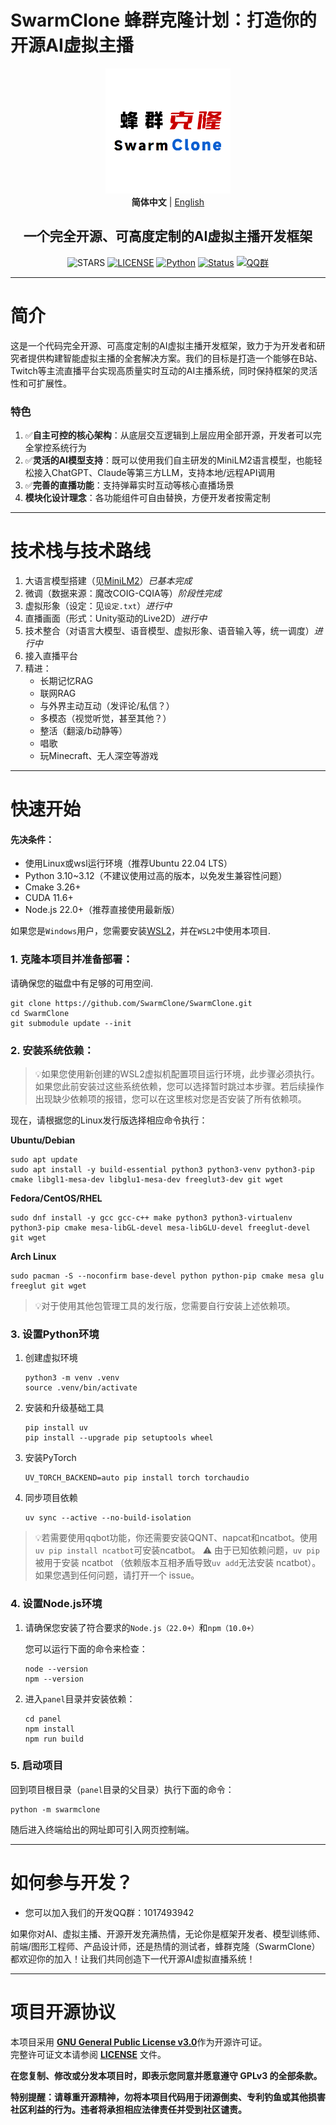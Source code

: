 # SwarmClone 蜂群克隆计划：打造你的开源AI虚拟主播
<div align="center">
<img src="docs/assets/logo.png" width="200" height="200" />
<br>
<strong>简体中文</strong> | <a href="./docs/README_en.md">English</a>
<br>
<h2>一个完全开源、可高度定制的AI虚拟主播开发框架</h2>
<!-下面这行空行千万别删->

![STARS](https://img.shields.io/github/stars/SwarmClone/SwarmClone?color=yellow&label=Github%20Stars)
[![LICENSE](https://img.shields.io/badge/LICENSE-GPLV3-red)](https://github.com/SwarmClone/SwarmClone/blob/main/LICENSE)
[![Python](https://img.shields.io/badge/Python-3.10~3.12-blue.svg)](https://www.python.org)
[![Status](https://img.shields.io/badge/Status-Active-brightgreen.svg)]()
[![QQ群](https://custom-icon-badges.demolab.com/badge/QQ群-1048307485-00BFFF?style=flat&logo=tencent-qq)](https://qm.qq.com/q/8IUfgmDqda)
</div>

---

# 简介

这是一个代码完全开源、可高度定制的AI虚拟主播开发框架，致力于为开发者和研究者提供构建智能虚拟主播的全套解决方案。我们的目标是打造一个能够在B站、Twitch等主流直播平台实现高质量实时互动的AI主播系统，同时保持框架的灵活性和可扩展性。

### 特色
1. ✅**自主可控的核心架构**：从底层交互逻辑到上层应用全部开源，开发者可以完全掌控系统行为
2. ✅**灵活的AI模型支持**：既可以使用我们自主研发的MiniLM2语言模型，也能轻松接入ChatGPT、Claude等第三方LLM，支持本地/远程API调用
3. ✅**完善的直播功能**：支持弹幕实时互动等核心直播场景
4. **模块化设计理念**：各功能组件可自由替换，方便开发者按需定制

---

# 技术栈与技术路线
1) 大语言模型搭建（见[MiniLM2](https://github.com/swarmclone/MiniLM2)）*已基本完成*
2) 微调（数据来源：魔改COIG-CQIA等）*阶段性完成*
3) 虚拟形象（设定：见`设定.txt`）*进行中*
4) 直播画面（形式：Unity驱动的Live2D）*进行中*
5) 技术整合（对语言大模型、语音模型、虚拟形象、语音输入等，统一调度）*进行中*
6) 接入直播平台
7) 精进：
    - 长期记忆RAG
    - 联网RAG
    - 与外界主动互动（发评论/私信？）
    - 多模态（视觉听觉，甚至其他？）
    - 整活（翻滚/b动静等）
    - 唱歌
    - 玩Minecraft、无人深空等游戏

---

# 快速开始
#### 先决条件：
- 使用Linux或wsl运行环境（推荐Ubuntu 22.04 LTS）
- Python 3.10~3.12（不建议使用过高的版本，以免发生兼容性问题）
- Cmake 3.26+
- CUDA 11.6+
- Node.js 22.0+（推荐直接使用最新版）

如果您是`Windows`用户，您需要安装[WSL2](https://learn.microsoft.com/zh-cn/windows/wsl/install)，并在`WSL2`中使用本项目.

### 1. 克隆本项目并准备部署：

   请确保您的磁盘中有足够的可用空间.


   ```console
   git clone https://github.com/SwarmClone/SwarmClone.git
   cd SwarmClone
   git submodule update --init
   ```

### 2. 安装系统依赖：

   >💡如果您使用新创建的WSL2虚拟机配置项目运行环境，此步骤必须执行。
   如果您此前安装过这些系统依赖，您可以选择暂时跳过本步骤。若后续操作出现缺少依赖项的报错，您可以在这里核对您是否安装了所有依赖项。

   现在，请根据您的Linux发行版选择相应命令执行：

   **Ubuntu/Debian**

   ```console
   sudo apt update
   sudo apt install -y build-essential python3 python3-venv python3-pip cmake libgl1-mesa-dev libglu1-mesa-dev freeglut3-dev git wget
   ```

   **Fedora/CentOS/RHEL**
   ```console
   sudo dnf install -y gcc gcc-c++ make python3 python3-virtualenv python3-pip cmake mesa-libGL-devel mesa-libGLU-devel freeglut-devel git wget
   ```

   **Arch Linux**
   ```console
   sudo pacman -S --noconfirm base-devel python python-pip cmake mesa glu freeglut git wget
   ```
   >💡对于使用其他包管理工具的发行版，您需要自行安装上述依赖项。

### 3. 设置Python环境

   1. 创建虚拟环境
      ```console
      python3 -m venv .venv
      source .venv/bin/activate
      ```
   2. 安装和升级基础工具
      ```console
      pip install uv
      pip install --upgrade pip setuptools wheel
      ```
   3. 安装PyTorch
      ```console
      UV_TORCH_BACKEND=auto pip install torch torchaudio
      ```
   4. 同步项目依赖
      ```console
      uv sync --active --no-build-isolation
      ```
   >💡若需要使用qqbot功能，你还需要安装QQNT、napcat和ncatbot。使用`uv pip install ncatbot`可安装ncatbot。
   >⚠️ 由于已知依赖问题，`uv pip` 被用于安装 ncatbot （依赖版本互相矛盾导致`uv add`无法安装 ncatbot）。如果您遇到任何问题，请打开一个 issue。

### 4. 设置Node.js环境

1. 请确保您安装了符合要求的`Node.js（22.0+）`和`npm（10.0+）`

   您可以运行下面的命令来检查：
   ```console
   node --version
   npm --version
   ```

2. 进入`panel`目录并安装依赖：

   ```console
   cd panel
   npm install
   npm run build
   ```

### 5. 启动项目
回到项目根目录（`panel`目录的父目录）执行下面的命令：
```console
python -m swarmclone
```
随后进入终端给出的网址即可引入网页控制端。

---

# 如何参与开发？
- 您可以加入我们的开发QQ群：1017493942

如果你对AI、虚拟主播、开源开发充满热情，无论你是框架开发者、模型训练师、前端/图形工程师、产品设计师，还是热情的测试者，蜂群克隆（SwarmClone）都欢迎你的加入！让我们共同创造下一代开源AI虚拟直播系统！

---

# 项目开源协议

本项目采用 [**GNU General Public License v3.0**](https://www.gnu.org/licenses/gpl-3.0.en.html)作为开源许可证。  
完整许可证文本请参阅 [**LICENSE**](/LICENSE) 文件。

**在您复制、修改或分发本项目时，即表示您同意并愿意遵守 GPLv3 的全部条款。**

**特别提醒：请尊重开源精神，勿将本项目代码用于闭源倒卖、专利钓鱼或其他损害社区利益的行为。违者将承担相应法律责任并受到社区谴责。**